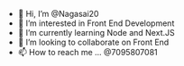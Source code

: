 - 👋 Hi, I’m @Nagasai20
- 👀 I’m interested in Front End Development
- 🌱 I’m currently learning Node and Next.JS
- 💞️ I’m looking to collaborate on Front End
- 📫 How to reach me ... @7095807081

<!---
Nagasai20/Nagasai20 is a ✨ special ✨ repository because its `README.md` (this file) appears on your GitHub profile.
You can click the Preview link to take a look at your changes.
--->
